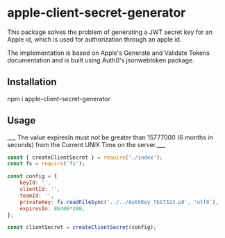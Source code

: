 # apple-client-secret-generator
This package solves the problem of generating a JWT secret key for an Apple id, which is used for authorization through an apple id.

The implementation is based on Apple's Generate and Validate Tokens documentation and is built using Auth0's jsonwebtoken package.

## Installation

npm i apple-client-secret-generator

## Usage
___ The value expiresIn must not be greater than 15777000 (6 months in seconds) from the Current UNIX Time on the server.___

```js
const { createClientSecret } = require('./index');
const fs = require('fs');

const config = {
    keyId: '',
    clientId: '',
    teamId: '',
    privateKey: fs.readFileSync('../../AuthKey_TEST323.p8', 'utf8'),
    expiresIn: 86400*180,
};

const clientSecret = createClientSecret(config);`
```
